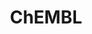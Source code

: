 ---
layout: default
bigquery: https://console.cloud.google.com/bigquery?p=patents-public-data&d=ebi_chembl&page=dataset
citation: '"The ChEMBL database in 2017." Anna Gaulton, Anne Hersey, Michał Nowotka,
  A Patrícia Bento, Jon Chambers, David Mendez, Prudence Mutowo, Francis Atkinson,
  Louisa J Bellis, Elena Cibrián-Uhalte, Mark Davies, Nathan Dedman, Anneli Karlsson,
  María Paula Magariños, John P Overington, George Papadatos, Ines Smit, Andrew R
  Leach Nucleic acids Research (2017) 45 (Database Issue), D945-D954'
contributors: European Bioinformatics Institute
cost: None
description: ChEMBL Data is a manually curated database of small molecules used in
  drug discovery, including information about existing patented drugs.
documentation: 'schema: https://www.ebi.ac.uk/chembl/db_schema


  '
last_edit: Mon, 04 Apr 2022 19:07:30 GMT
location: https://console.cloud.google.com/marketplace/product/google_patents_public_datasets/chembl
maintained_by: EMBL-EBI, an outstation of European Molecular Biology Laboratory
related_publications: '

  ChEMBL: towards direct deposition of bioassay data.


  Mendez D, Gaulton A, Bento AP, Chambers J, De Veij M, Félix E, Magariños MP, Mosquera
  JF, Mutowo P, Nowotka M, Gordillo-Marañón M, Hunter F, Junco L, Mugumbate G, Rodriguez-Lopez
  M, Atkinson F, Bosc N, Radoux CJ, Segura-Cabrera A, Hersey A, Leach AR.


  — Nucleic Acids Res. 2019; 47(D1):D930-D940. doi: 10.1093/nar/gky1075

  '
schema_fields: '[''mechanism_of_action'', ''indref_id'', ''acd_most_bpka'', ''accession'',
  ''last_active'', ''num_lipinski_ro5_violations'', ''published_relation'', ''relationship_desc'',
  ''therapeutic_flag'', ''acd_logd'', ''country'', ''strength'', ''assay_subcellular_fraction'',
  ''withdrawn_reason'', ''level4_description'', ''patent_use_code'', ''black_box_warning'',
  ''nda_type'', ''src_compound_id'', ''who_extra'', ''alert_name'', ''definition'',
  ''prod_pat_id'', ''journal'', ''frac_code'', ''type'', ''units'', ''homologue'',
  ''standard_units'', ''year'', ''cpd_str_alert_id'', ''mechanism_comment'', ''research_stem'',
  ''l3'', ''assay_organism'', ''route'', ''withdrawn_class'', ''hrac_code'', ''prodrug'',
  ''assay_type'', ''mc_target_type'', ''abstract'', ''level3'', ''parent_id'', ''full_mwt'',
  ''warning_id'', ''updated_on'', ''withdrawn_year'', ''mol_frac_id'', ''site_residues'',
  ''domain_type'', ''inorganic_flag'', ''ddd_id'', ''activity_id'', ''ddd_comment'',
  ''mesh_id'', ''first_approval'', ''submission_date'', ''level2'', ''direct_interaction'',
  ''cell_name'', ''ingredient'', ''patent_no'', ''class_type'', ''level2_description'',
  ''protein_class_synonym'', ''priority'', ''met_comment'', ''cell_source_tissue'',
  ''alogp'', ''mec_id'', ''value'', ''protein_class_id'', ''dosage_form'', ''curation_comment'',
  ''ad_type'', ''drug_record_id'', ''first_in_class'', ''full_molformula'', ''text_value'',
  ''patent_expire_date'', ''standard_upper_value'', ''record_id'', ''parent_go_id'',
  ''approval_date'', ''usan_year'', ''tbl'', ''ap_id'', ''disease_efficacy'', ''mc_tax_id'',
  ''res_stem_id'', ''potential_duplicate'', ''tissue_id'', ''helm_notation'', ''actsm_id'',
  ''idx'', ''activity_comment'', ''indication_class'', ''curated_by'', ''subgroup'',
  ''assay_desc'', ''protein_class_desc'', ''irac_class_id'', ''doc_id'', ''domain_name'',
  ''mw_monoisotopic'', ''smarts'', ''assay_strain'', ''usan_stem_id'', ''qudt_units'',
  ''natural_product'', ''isoform'', ''protclasssyn_id'', ''l2'', ''psa'', ''ro3_pass'',
  ''parameter_value'', ''hba_lipinski'', ''pchembl_value'', ''standard_flag'', ''targcomp_id'',
  ''level1_description'', ''start_position'', ''level1'', ''alert_set_id'', ''aidx'',
  ''src_description'', ''irac_code'', ''orig_description'', ''product_id'', ''ref_url'',
  ''cl_lincs_id'', ''aromatic_rings'', ''efo_term'', ''target_mapping'', ''met_id'',
  ''ref_id'', ''chembl_id'', ''creation_date'', ''status'', ''molecular_species'',
  ''ass_cls_map_id'', ''updated_by'', ''cell_source_tax_id'', ''substrate_record_id'',
  ''cell_source_organism'', ''db_version'', ''sei'', ''pathway_id'', ''end_position'',
  ''go_id'', ''usan_substem'', ''std_act_id'', ''downgraded'', ''relationship'', ''molecular_mechanism'',
  ''hba'', ''prediction_method'', ''mw_freebase'', ''company'', ''metabolite_record_id'',
  ''structure_type'', ''withdrawn_country'', ''pref_name'', ''job_id'', ''availability_type'',
  ''met_conversion'', ''heavy_atoms'', ''active_molregno'', ''doc_type'', ''ddd_units'',
  ''assay_category'', ''chebi_par_id'', ''drugind_id'', ''related_tid'', ''src_short_name'',
  ''uo_units'', ''tid'', ''first_page'', ''acd_logp'', ''dosed_ingredient'', ''targrel_id'',
  ''result_flag'', ''l1'', ''target_type'', ''mol_hrac_id'', ''as_id'', ''molfile'',
  ''warning_class'', ''pubmed_id'', ''usan_stem_definition'', ''warning_country'',
  ''cx_most_bpka'', ''oc_id'', ''stem_class'', ''sitecomp_id'', ''source'', ''src_id'',
  ''enzyme_tid'', ''alert_id'', ''published_type'', ''normal_range_max'', ''frac_class_id'',
  ''last_page'', ''sequence'', ''l7'', ''species_group_flag'', ''parenteral'', ''predbind_id'',
  ''compd_id'', ''rgid'', ''molregno'', ''domain_id'', ''max_phase_for_ind'', ''topical'',
  ''patent_id'', ''uberon_id'', ''canonical_smiles'', ''tid_fixed'', ''ref_type'',
  ''label'', ''set_name'', ''standard_inchi_key'', ''stat'', ''le'', ''assay_source'',
  ''assay_tax_id'', ''l5'', ''l8'', ''standard_text_value'', ''warning_description'',
  ''chirality'', ''component_id'', ''molsyn_id'', ''enzyme_name'', ''formulation_id'',
  ''hbd_lipinski'', ''rtb'', ''hbd'', ''site_name'', ''co_stem_id'', ''issue'', ''max_phase'',
  ''active_ingredient'', ''synonyms'', ''cellosaurus_id'', ''applicant_full_name'',
  ''bao_endpoint'', ''mutation'', ''doi'', ''parent_type'', ''name'', ''description'',
  ''version'', ''upper_value'', ''ridx'', ''target_desc'', ''cell_description'', ''num_ro5_violations'',
  ''comp_class_id'', ''authors'', ''standard_relation'', ''data_validity_comment'',
  ''class_level'', ''mc_target_accession'', ''bao_id'', ''cx_logp'', ''bto_id'', ''assay_id'',
  ''bei'', ''component_type'', ''confidence'', ''warnref_id'', ''action_type'', ''short_name'',
  ''biocomp_id'', ''major_class'', ''warning_year'', ''level5'', ''tax_id'', ''previous_company'',
  ''annotation'', ''assay_tissue'', ''confidence_score'', ''compound_key'', ''lle'',
  ''domain_description'', ''warning_type'', ''level3_description'', ''stem'', ''efo_id'',
  ''comments'', ''assay_test_type'', ''polymer_flag'', ''log_id'', ''delist_flag'',
  ''metref_id'', ''syn_type'', ''standard_type'', ''acd_most_apka'', ''activity_count'',
  ''smid'', ''assay_class_id'', ''source_domain_id'', ''published_units'', ''entity_type'',
  ''bao_format'', ''standard_value'', ''clo_id'', ''who_name'', ''mecref_id'', ''compound_name'',
  ''volume'', ''site_id'', ''title'', ''withdrawn_flag'', ''cell_id'', ''cell_ontology_id'',
  ''compsyn_id'', ''toid'', ''molecule_type'', ''organism'', ''binding_site_comment'',
  ''mol_atc_id'', ''assay_cell_type'', ''entity_id'', ''atc_code'', ''pathway_key'',
  ''trade_name'', ''path'', ''parent_molregno'', ''parameter_type'', ''num_alerts'',
  ''src_assay_id'', ''usan_stem'', ''mesh_heading'', ''ddd_admr'', ''level4'', ''ddd_value'',
  ''publication_number'', ''standard_inchi'', ''mc_organism'', ''normal_range_min'',
  ''published_value'', ''db_source'', ''aspect'', ''cx_logd'', ''drug_substance_flag'',
  ''l4'', ''innovator_company'', ''relationship_type'', ''hrac_class_id'', ''mc_target_name'',
  ''caloha_id'', ''assay_param_id'', ''relation'', ''variant_id'', ''cx_most_apka'',
  ''oral'', ''qed_weighted'', ''component_synonym'', ''l6'', ''cidx'', ''comp_go_id'',
  ''drug_product_flag'', ''sequence_md5sum'', ''mol_irac_id'', ''selectivity_comment'']'
shortname: chembl
tags:
- biotechnology
- health
- chemical
- bioinformatics
- medical
terms_of_use: CC BY-SA 3.0
title: ChEMBL
uuid: e232a192-965c-4ec9-904c-155b6dfe56c5
---
